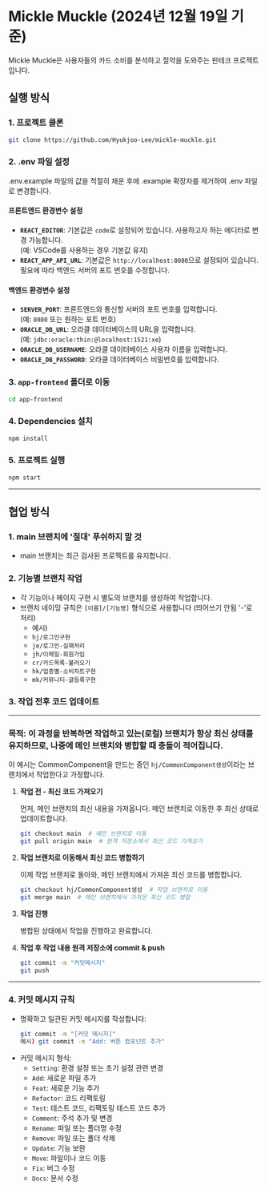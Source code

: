# Mickle Muckle (2024년 12월 19일 기준)

Mickle Muckle은 사용자들의 카드 소비를 분석하고 절약을 도와주는 핀테크 프로젝트입니다.

## 실행 방식

### 1. 프로젝트 클론

```bash
git clone https://github.com/Hyukjoo-Lee/mickle-muckle.git
```

### 2. .env 파일 설정

.env.example 파일의 값을 적절히 채운 후에 .example 확장자를 제거하여 .env 파일로 변경합니다.

#### 프론트엔드 환경변수 설정

- **`REACT_EDITOR`**: 기본값은 `code`로 설정되어 있습니다. 사용하고자 하는 에디터로 변경 가능합니다.  
  (예: VSCode를 사용하는 경우 기본값 유지)
- **`REACT_APP_API_URL`**: 기본값은 `http://localhost:8080`으로 설정되어 있습니다. 필요에 따라 백엔드 서버의 포트 번호를 수정합니다.

#### 백엔드 환경변수 설정

- **`SERVER_PORT`**: 프론트엔드와 통신할 서버의 포트 번호를 입력합니다.  
  (예: `8080` 또는 원하는 포트 번호)
- **`ORACLE_DB_URL`**: 오라클 데이터베이스의 URL을 입력합니다.  
  (예: `jdbc:oracle:thin:@localhost:1521:xe`)
- **`ORACLE_DB_USERNAME`**: 오라클 데이터베이스 사용자 이름을 입력합니다.
- **`ORACLE_DB_PASSWORD`**: 오라클 데이터베이스 비밀번호를 입력합니다.

### 3. `app-frontend` 폴더로 이동

```bash
cd app-frontend
```

### 4. Dependencies 설치

```bash
npm install
```

### 5. 프로젝트 실행

```bash
npm start
```

---

## 협업 방식

### 1. main 브랜치에 '절대' 푸쉬하지 말 것

- main 브랜치는 최근 검사된 프로젝트를 유지합니다.

### 2. 기능별 브랜치 작업

- 각 기능이나 페이지 구현 시 별도의 브랜치를 생성하여 작업합니다.
- 브랜치 네이밍 규칙은 `[이름]/[기능명]` 형식으로 사용합니다 (띄어쓰기 안됨 '-'로 처리)
  - 예시)
  - `hj/로그인구현`
  - `je/로그인-실패처리`
  - `jh/이메일-회원가입`
  - `cr/카드목록-불러오기`
  - `hk/업종별-소비차트구현`
  - `mk/커뮤니티-글등록구현`

### 3. 작업 전후 코드 업데이트

---

### 목적: 이 과정을 반복하면 **작업하고 있는(로컬) 브랜치가 항상 최신 상태를 유지**하므로, 나중에 메인 브랜치와 병합할 때 충돌이 적어집니다.

이 예시는 CommonComponent을 만드는 중인 `hj/CommonComponent생성`이라는 브랜치에서 작업한다고 가정합니다.

1. **작업 전 - 최신 코드 가져오기**

   먼저, 메인 브랜치의 최신 내용을 가져옵니다. 메인 브랜치로 이동한 후 최신 상태로 업데이트합니다.

   ```bash
   git checkout main  # 메인 브랜치로 이동
   git pull origin main  # 원격 저장소에서 최신 코드 가져오기
   ```

2. **작업 브랜치로 이동해서 최신 코드 병합하기**

   이제 작업 브랜치로 돌아와, 메인 브랜치에서 가져온 최신 코드를 병합합니다.

   ```bash
   git checkout hj/CommonComponent생성  # 작업 브랜치로 이동
   git merge main  # 메인 브랜치에서 가져온 최신 코드 병합
   ```

3. **작업 진행**

   병합된 상태에서 작업을 진행하고 완료합니다.

4. **작업 후 작업 내용 원격 저장소에 commit & push**

   ```bash
   git commit -m "커밋메시지"
   git push
   ```

---

### 4. 커밋 메시지 규칙

- 명확하고 일관된 커밋 메시지를 작성합니다:
  ```bash
  git commit -m "[커밋 메시지]"
  예시) git commit -m "Add: 버튼 컴포넌트 추가"
  ```
- 커밋 메시지 형식:
  - `Setting`: 환경 설정 또는 초기 설정 관련 변경
  - `Add`: 새로운 파일 추가
  - `Feat`: 새로운 기능 추가
  - `Refactor`: 코드 리팩토링
  - `Test`: 테스트 코드, 리팩토링 테스트 코드 추가
  - `Comment`: 주석 추가 및 변경
  - `Rename`: 파일 또는 폴더명 수정
  - `Remove`: 파일 또는 폴더 삭제
  - `Update`: 기능 보완
  - `Move`: 파일이나 코드 이동
  - `Fix`: 버그 수정
  - `Docs`: 문서 수정
